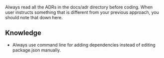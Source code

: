Always read all the ADRs in the docs/adr directory before coding.
When user instructs something that is different from your previous approach, you should note that down here.

## Knowledge

- Always use command line for adding dependencies instead of editing package.json manually.